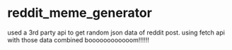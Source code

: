 # reddit_meme_generator
used a 3rd party api to get random json data of reddit post.
using fetch api with those data combined boooooooooooom!!!!!!


